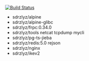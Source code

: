 [![Build Status](https://www.travis-ci.org/elvizlai/docker-auto-build.svg?branch=master)](https://www.travis-ci.org/elvizlai/docker-auto-build)

* sdrzlyz/alpine
* sdrzlyz/alpine-glibc
* sdrzlyz/frpc:0.34.0
* sdrzlyz/tools netcat tcpdump mycli
* sdrzlyz/pg-ts-jieba
* sdrzlyz/redis:5.0 rejson
* sdrzlyz/nginx
* sdrzlyz/ikev2